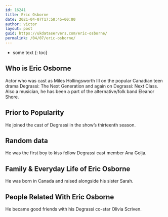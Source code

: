 ```yaml
---
id: 16241
title: Eric Osborne
date: 2021-04-07T17:50:45+00:00
author: victor
layout: post
guid: https://ukdataservers.com/eric-osborne/
permalink: /04/07/eric-osborne/
---
```


* some text
{: toc}


## Who is Eric Osborne



Actor who was cast as Miles Hollingsworth III on the popular Canadian teen drama Degrassi: The Next Generation and again on Degrassi: Next Class. Also a musician, he has been a part of the alternative/folk band Eleanor Shore.

                
                
                
## Prior to Popularity



He joined the cast of Degrassi in the show&#8217;s thirteenth season.

                
                
                
## Random data



He was the first boy to kiss fellow Degrassi cast member Ana Golja.

                
                
                
## Family & Everyday Life of Eric Osborne



He was born in Canada and raised alongside his sister Sarah.

                
                
                
## People Related With Eric Osborne



He became good friends with his Degrassi co-star Olivia Scriven.

                
              
            
          
          
          